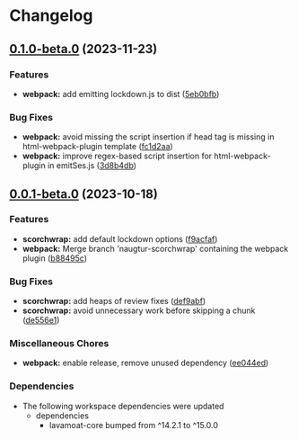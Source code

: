 # Changelog

## [0.1.0-beta.0](https://github.com/LavaMoat/LavaMoat/compare/webpack-v0.0.1-beta.0...webpack-v0.1.0-beta.0) (2023-11-23)


### Features

* **webpack:** add emitting lockdown.js to dist ([5eb0bfb](https://github.com/LavaMoat/LavaMoat/commit/5eb0bfbf18936485e627e423c1818e65bdfd111d))


### Bug Fixes

* **webpack:** avoid missing the script insertion if head tag is missing in html-webpack-plugin template ([fc1d2aa](https://github.com/LavaMoat/LavaMoat/commit/fc1d2aadc1c7d68a882f71ae696b21f8c09e6f73))
* **webpack:** improve regex-based script insertion for html-webpack-plugin in emitSes.js ([3d8b4db](https://github.com/LavaMoat/LavaMoat/commit/3d8b4db8853e6fc8bea133e11e204e7360dcf557))

## [0.0.1-beta.0](https://github.com/LavaMoat/LavaMoat/compare/webpack-v0.0.1-beta.0...webpack-v0.0.1-beta.0) (2023-10-18)


### Features

* **scorchwrap:** add default lockdown options ([f9acfaf](https://github.com/LavaMoat/LavaMoat/commit/f9acfaf6c47c4d1ac9922acd9a3afe7e7153de4c))
* **webpack:** Merge branch 'naugtur-scorchwrap' containing the webpack plugin ([b88495c](https://github.com/LavaMoat/LavaMoat/commit/b88495c50471bd3347a6a1c4ba18b994458209cf))


### Bug Fixes

* **scorchwrap:** add heaps of review fixes ([def9abf](https://github.com/LavaMoat/LavaMoat/commit/def9abf045498d3e6149ea9e72d56c5aae92a3f2))
* **scorchwrap:** avoid unnecessary work before skipping a chunk ([de556e1](https://github.com/LavaMoat/LavaMoat/commit/de556e160e6812f4418bf431802b97280eb27edb))


### Miscellaneous Chores

* **webpack:** enable release, remove unused dependency ([ee044ed](https://github.com/LavaMoat/LavaMoat/commit/ee044ed0ee2ea0d2b7a368aec7d6f7f7d5873b85))


### Dependencies

* The following workspace dependencies were updated
  * dependencies
    * lavamoat-core bumped from ^14.2.1 to ^15.0.0
